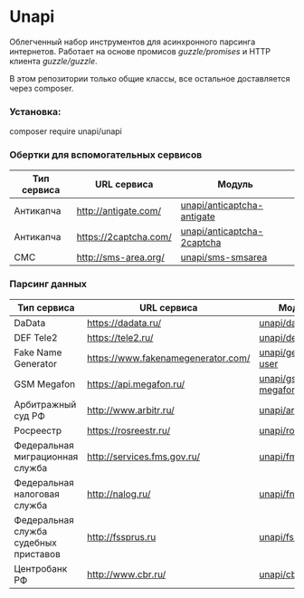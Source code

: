 # Unapi
Облегченный набор инструментов для асинхронного парсинга интернетов. Работает на основе промисов _guzzle/promises_ и HTTP клиента _guzzle/guzzle_.

В этом репозитории только общие классы, все остальное доставляется через composer.

### Установка:
composer require unapi/unapi

### Обертки для вcпомогательных сервисов
| Тип сервиса | URL сервиса | Модуль |
| --- | ---| --- |
| Антикапча | http://antigate.com/ | [unapi/anticaptcha-antigate](https://github.com/xRubin/unapi-anticaptcha-antigate) |
| Антикапча | https://2captcha.com/ | [unapi/anticaptcha-2captcha](https://github.com/xRubin/unapi-anticaptcha-2captcha) |
| СМС | http://sms-area.org/ | [unapi/sms-smsarea](https://github.com/xRubin/unapi-sms-smsarea) |

### Парсинг данных
| Тип сервиса | URL сервиса | Модуль |
| --- | ---| --- |
| DaData | https://dadata.ru/ | [unapi/dadata](https://github.com/xRubin/unapi-dadata) |
| DEF Tele2 | https://tele2.ru/ | [unapi/def-tele2](https://github.com/xRubin/unapi-def-tele2) |
| Fake Name Generator | https://www.fakenamegenerator.com/ | [unapi/generator-user](https://github.com/xRubin/unapi-generator-user) |
| GSM Megafon | https://api.megafon.ru/ | [unapi/gsm-megafon](https://github.com/xRubin/unapi-gsm-megafon) |
| Арбитражный суд РФ | http://www.arbitr.ru/ | [unapi/arbitration](https://github.com/xRubin/unapi-arbitration) |
| Росреестр | https://rosreestr.ru/ | [unapi/rosreestr](https://github.com/xRubin/unapi-rosreestr) |
| Федеральная миграционная служба | http://services.fms.gov.ru/ | [unapi/fms](https://github.com/xRubin/unapi-fms) |
| Федеральная налоговая служба | http://nalog.ru/ | [unapi/fns](https://github.com/xRubin/unapi-fns) |
| Федеральная служба судебных приставов | http://fssprus.ru | [unapi/fssp](https://github.com/xRubin/unapi-fssp) |
| Центробанк РФ | http://www.cbr.ru/ | [unapi/cbr](https://github.com/xRubin/unapi-cbr) |
